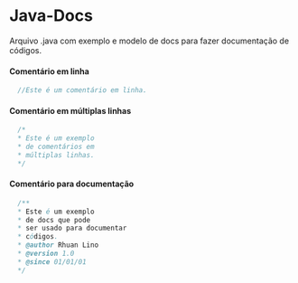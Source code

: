 # Java-Docs

Arquivo .java com exemplo e modelo de docs para fazer documentação de códigos.

#### Comentário em linha

```java
  //Este é um comentário em linha.
```

#### Comentário em múltiplas linhas

```java
  /*
  * Este é um exemplo
  * de comentários em
  * múltiplas linhas.
  */
```

#### Comentário para documentação

```java
  /**
  * Este é um exemplo
  * de docs que pode
  * ser usado para documentar
  * códigos.
  * @author Rhuan Lino
  * @version 1.0
  * @since 01/01/01
  */
```